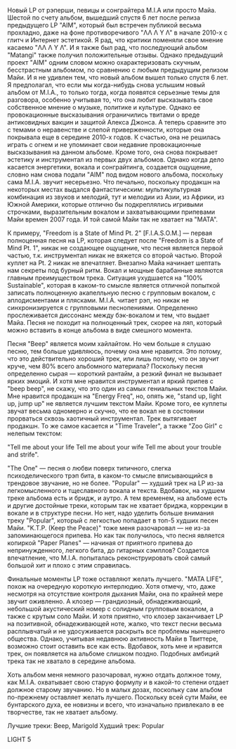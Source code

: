Новый LP от рэперши, певицы и сонграйтера M.I.A или просто Майа. Шестой по счету альбом, вышедший спустя 6 лет после релиза предыдущего LP "AIM", который был встречен публикой весьма прохладно, даже на фоне противоречивого "ΛΛ Λ Y Λ" в начале 2010-х с глитч и Интернет эстетикой. Я рад, что критики поменяли свое мнение касаемо "ΛΛ Λ Y Λ". И я также был рад, что последующий альбом "Matangi" также получил положительные отзывы. Однако предыдущий проект "AIM" одним словом можно охарактеризовать скучным, бесстрастным альбомом, по сравнению с любым предыдущим релизом Майи. И я не удивлен тем, что новый альбом вышел только спустя 6 лет. Я предполагал, что если мы когда-нибудь снова услышим новый альбом от M.I.A., то только тогда, когда появятся серьезные темы для разговора, особенно учитывая то, что она любит высказывать свое собственное мнение о музыке, политике и культуре. Однако ее провокационные высказывания ограничились твитами о вреде антиковидных вакцин и защитой Алекса Джонса. А теперь сравните это с темами о неравенстве и слепой приверженности, которые она покрывала еще в середине 2010-х годов. К счастью, она не решилась играть с огнем и не упоминает свои недавние провокационные высказывания на данном альбоме. Кроме того, она снова покрывает эстетику и инструментал из первых двух альбомов. Однако когда дело касается энергетики, вокала и сонграйтинга, создается ощущение, словно нам снова подали "AIM" под видом нового альбома, поскольку сама M.I.A. звучит несерьезно. Что печально, поскольку продакшн на некоторых местах выдался фантастическим: мультикультурная комбинация из звуков и мелодий, тут и мелодии из Азии, из Африки, из Южной Америки, которые отлично бы подкреплялись игривыми строчками, выразительным вокалом и захватывающими припевами Майи времен 2007 года. И той самой Майи так не хватает на "MATA".

К примеру, "Freedom is a State of Mind Pt. 2" [F.I.A.S.O.M.] — первая полноценная песня на LP, которая следует после "Freedom is a State of Mind Pt. 1", никак не создающее ощущение, что песня является первой частью, т.к. инструментал никак не вяжется со второй частью. Второй куплет на Pt. 2 никак не впечатляет. Внезапно Майа начинает шептать нам секреты под бурный ритм. Вокал и мощные барабанные являются главным преимуществом трека. Ситуация ухудшается на "100% Sustainable", которая в каком-то смысле является отличной попыткой записать полноценную акапелльную песню с групповым вокалом, с аплодисментами и плясками. M.I.A. читает рэп, но никак не синхронизируется с групповыми песнопениями. Определенно прослеживается диссонанс между бэк-вокалом и тем, что выдает Майа. Песня не походит на полноценный трек, скорее на ляп, который можно вставить в конце альбома в виде смешного момента.

Песня "Beep" является моим хайлайтом. Но чем больше я слушаю песню, тем больше удивляюсь, почему она мне нравится. Это потому, что это действительно хороший трек, или лишь потому, что он звучит круче, чем 80% всего альбомного материала? Поскольку песня определенно сырая — короткий рантайм, а резкий финал не вызывает ярких эмоций. И хотя мне нравится инструментал и яркий припев с "beep beep", не скажу, что это один из самых гениальных текстов Майи. Мне нравится продакшн на "Energy Freq", но, опять же, "stand up, light up, jump up" не является лучшим текстом Майи. Кроме того, ее куплеты звучат весьма одномерно и скучно, что ее вокал не в состоянии прорваться сквозь хаотичный инструментал. Трек вытягивает продакшн. То же самое касается и "Time Traveler", а также "Zoo Girl" с нелепым текстом:

"Tell me about your life
Tell me about your wife
Tell me about your trouble and strife".

"The One" — песня о любви поверх типичного, слегка психоделического трэп бита, в каком-то смысле вписывающийся в трендовое звучание, но не более. "Popular" — худший трек на LP из-за легкомысленного и тщеславного вокала и текста. Вдобавок, на худшем треке альбома есть и бридж, и аутро. А тем временем, на альбоме есть и другие достойные треки, которым так не хватает бриджа, коррекции в вокале и в структуре песни. Но нет, надо уделить больше внимания треку "Popular", который с легкостью попадает в топ-5 худших песен Майи. "K.T.P. (Keep the Peace)" тоже меня разочаровал — не из-за запоминающегося припева. Но как так получилось, что песня является копиркой "Paper Planes" — начиная от приятного припева до непринужденного, легкого бита, до гитарных сэмплов? Создается впечатление, что M.I.A. попыталась реконструировать свой самый большой хит и плохо с этим справилась.

Финальные моменты LP тоже оставляют желать лучшего. "MATA LIFE", похож на очередную короткую интерлюдию. Хотя отмечу, что, даже несмотря на отсутствие контроля дыхания Майи, она по крайней мере звучит оживленно. А клозер — грандиозный, обнадеживающий, небольшой акустический номер с солидным групповым вокалом, а также с крутым соло Майи. И хотя приятно, что клозер заканчивает LP на позитивной, обнадеживающей ноте, жалко, что текст песни весьма расплывчатый и не удосуживается раскрыть все проблемы нынешнего общества. Однако, учитывая недавнюю активность Майи в Твиттере, возможно стоит оставить все как есть. Вдобавок, хоть мне и нравится трек, он появляется на альбоме слишком поздно. Подобных амбиций трека так не хватало в середине альбома.

Хоть альбом меня немного разочаровал, нужно отдать должное тому, как M.I.A. охватывает свою старую формулу и в какой-то степени отдает должное старому звучанию. Но в малых дозах, поскольку сам альбом по-прежнему оставляет желать лучшего. Поскольку всей сути Майи, ее бунтарского духа, ее новизны и всего, что изначально привлекало в ее творчестве, так не хватает альбому.

Лучшие треки: Beep, Marigold
Худший трек: Popular

LIGHT 5
